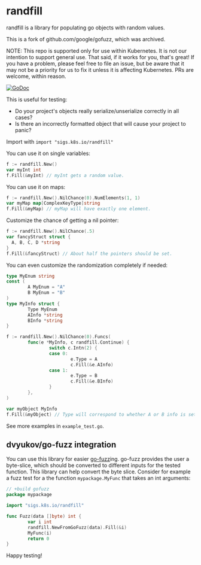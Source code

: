 # randfill

randfill is a library for populating go objects with random values.

This is a fork of github.com/google/gofuzz, which was archived.

NOTE: This repo is supported only for use within Kubernetes. It is not our
intention to support general use. That said, if it works for you, that's
great! If you have a problem, please feel free to file an issue, but be aware
that it may not be a priority for us to fix it unless it is affecting
Kubernetes. PRs are welcome, within reason.

[![GoDoc](https://godoc.org/sigs.k8s.io/randfill?status.svg)](https://godoc.org/sigs.k8s.io/randfill)

This is useful for testing:

- Do your project's objects really serialize/unserialize correctly in all cases?
- Is there an incorrectly formatted object that will cause your project to panic?

Import with `import "sigs.k8s.io/randfill"`

You can use it on single variables:

```go
f := randfill.New()
var myInt int
f.Fill(&myInt) // myInt gets a random value.
```

You can use it on maps:

```go
f := randfill.New().NilChance(0).NumElements(1, 1)
var myMap map[ComplexKeyType]string
f.Fill(&myMap) // myMap will have exactly one element.
```

Customize the chance of getting a nil pointer:

```go
f := randfill.New().NilChance(.5)
var fancyStruct struct {
  A, B, C, D *string
}
f.Fill(&fancyStruct) // About half the pointers should be set.
```

You can even customize the randomization completely if needed:

```go
type MyEnum string
const (
        A MyEnum = "A"
        B MyEnum = "B"
)
type MyInfo struct {
        Type MyEnum
        AInfo *string
        BInfo *string
}

f := randfill.New().NilChance(0).Funcs(
        func(e *MyInfo, c randfill.Continue) {
                switch c.Intn(2) {
                case 0:
                        e.Type = A
                        c.Fill(&e.AInfo)
                case 1:
                        e.Type = B
                        c.Fill(&e.BInfo)
                }
        },
)

var myObject MyInfo
f.Fill(&myObject) // Type will correspond to whether A or B info is set.
```

See more examples in `example_test.go`.

## dvyukov/go-fuzz integration

You can use this library for easier [go-fuzz](https://github.com/dvyukov/go-fuzz)ing.
go-fuzz provides the user a byte-slice, which should be converted to different inputs
for the tested function. This library can help convert the byte slice. Consider for
example a fuzz test for a the function `mypackage.MyFunc` that takes an int arguments:

```go
// +build gofuzz
package mypackage

import "sigs.k8s.io/randfill"

func Fuzz(data []byte) int {
        var i int
        randfill.NewFromGoFuzz(data).Fill(&i)
        MyFunc(i)
        return 0
}
```

Happy testing!
